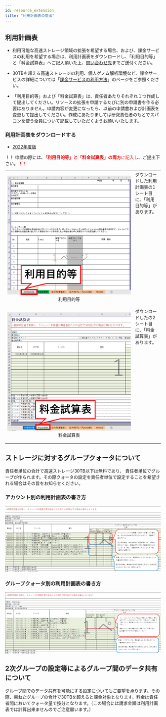 ```yaml
---
id: resource_extension
title: "利用計画表の提出"
---
```


## 利用計画表


- 利用可能な高速ストレージ領域の拡張を希望する場合、および、課金サービスの利用を希望する場合は、利用計画表をダウンロードし、「利用目的等」と「料金試算表」へご記入頂いた上、[問い合わせ先](/application/reference)までご送付ください。


- 30TBを超える高速ストレージの利用、個人ゲノム解析環境など、課金サービスの詳細については「[課金サービスの利用方法](/application/billing_service)」のページをご参照ください。


- 「利用目的等」および「料金試算表」は、責任者あたりそれぞれ１つ作成して提出してください。リソースの拡張を申請するたびに別の申請書を作る必要はありません。申請内容が変更になったら、以前の申請書および計画表を変更して提出してください。作成にあたりましては研究責任者のもとでスパコンを使う全員について記載していただくようお願いいたします。


### 利用計画表をダウンロードする
- [2022年度版](/files/usage_plan-ver2.3.3-2022.xlsx) 

<font color="red"><b>！！</b></font> 申請の際には、<font color="red"><b>「利用目的等」と「料金試算表」の両方</b>に記入</font>し、ご提出下さい。<font color="red"><b>！！</b></font> 
<table>
<tr>
<td width="400" height="400" align="center">

![](purpose_of_use_etc.png)
利用目的等
</td>
<td valign="top">
ダウンロードした利用計画表の1シート目に、「利用目的等」があります。
</td>
</tr>
<tr>
<td width="400" height="400" align="center">

![](usageTB.png)
料金試算表
</td>
<td valign="top">
ダウンロードしたの2シート目に、「料金試算表」があります。
</td>

</tr>
</table>




## ストレージに対するグループクォータについて

責任者単位の合計で高速ストレージ30TB以下は無料であり、 責任者単位でグループが作られます。その際クォータの設定を責任者単位で設定することを希望される場合はその旨をお知らせください。


### アカウント別の利用計画表の書き方
![](usage_plan_table1.png)

### グループクォータ別の利用計画表の書き方
![](usage_plan_table2.png)



## 2次グループの設定等によるグループ間のデータ共有について

グループ間でのデータ共有を可能にする設定についてもご要望を承ります。その際、束ねたグループの合計で30TBを超えると課金対象となります。料金は責任者間においてクォータ量で按分となります。（この場合には請求金額は利用計画表では計算出来ませんのでご注意願います。）

